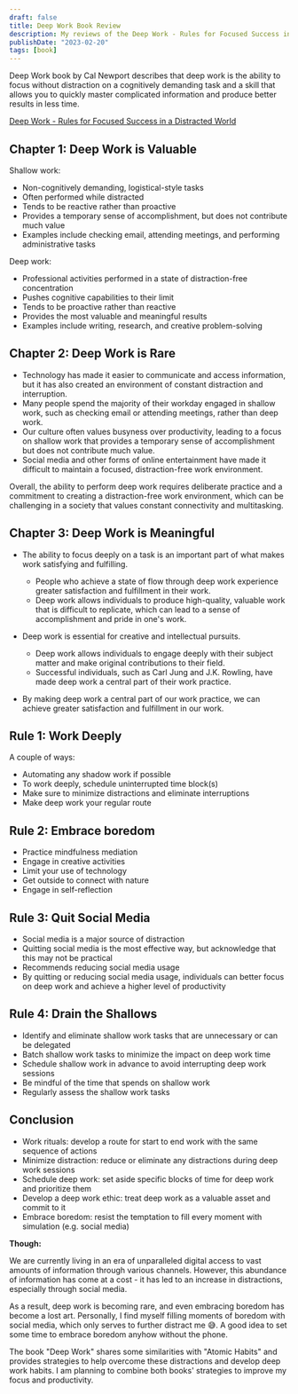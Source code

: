 ```yaml
---
draft: false
title: Deep Work Book Review
description: My reviews of the Deep Work - Rules for Focused Success in a Distracted World book by Cal Newport
publishDate: "2023-02-20"
tags: [book]
---
```


Deep Work book by Cal Newport describes that deep work is the ability to focus without distraction on a cognitively demanding task and a skill that allows you to quickly master complicated information and produce better results in less time.

[Deep Work - Rules for Focused Success in a Distracted World](https://www.calnewport.com/books/deep-work/)

## Chapter 1: Deep Work is Valuable

Shallow work:

- Non-cognitively demanding, logistical-style tasks
- Often performed while distracted
- Tends to be reactive rather than proactive
- Provides a temporary sense of accomplishment, but does not contribute much value
- Examples include checking email, attending meetings, and performing administrative tasks

Deep work:

- Professional activities performed in a state of distraction-free concentration
- Pushes cognitive capabilities to their limit
- Tends to be proactive rather than reactive
- Provides the most valuable and meaningful results
- Examples include writing, research, and creative problem-solving

## Chapter 2: Deep Work is Rare

- Technology has made it easier to communicate and access information, but it has also created an environment of constant distraction and interruption.
- Many people spend the majority of their workday engaged in shallow work, such as checking email or attending meetings, rather than deep work.
- Our culture often values busyness over productivity, leading to a focus on shallow work that provides a temporary sense of accomplishment but does not contribute much value.
- Social media and other forms of online entertainment have made it difficult to maintain a focused, distraction-free work environment.

Overall, the ability to perform deep work requires deliberate practice and a commitment to creating a distraction-free work environment, which can be challenging in a society that values constant connectivity and multitasking.

## Chapter 3: Deep Work is Meaningful

- The ability to focus deeply on a task is an important part of what makes work satisfying and fulfilling.

  - People who achieve a state of flow through deep work experience greater satisfaction and fulfillment in their work.
  - Deep work allows individuals to produce high-quality, valuable work that is difficult to replicate, which can lead to a sense of accomplishment and pride in one's work.

- Deep work is essential for creative and intellectual pursuits.

  - Deep work allows individuals to engage deeply with their subject matter and make original contributions to their field.
  - Successful individuals, such as Carl Jung and J.K. Rowling, have made deep work a central part of their work practice.

- By making deep work a central part of our work practice, we can achieve greater satisfaction and fulfillment in our work.

## Rule 1: Work Deeply

A couple of ways:

- Automating any shadow work if possible
- To work deeply, schedule uninterrupted time block(s)
- Make sure to minimize distractions and eliminate interruptions
- Make deep work your regular route

## Rule 2: Embrace boredom

- Practice mindfulness mediation
- Engage in creative activities
- Limit your use of technology
- Get outside to connect with nature
- Engage in self-reflection

## Rule 3: Quit Social Media

- Social media is a major source of distraction
- Quitting social media is the most effective way, but acknowledge that this may not be practical
- Recommends reducing social media usage
- By quitting or reducing social media usage, individuals can better focus on deep work and achieve a higher level of productivity

## Rule 4: Drain the Shallows

- Identify and eliminate shallow work tasks that are unnecessary or can be delegated
- Batch shallow work tasks to minimize the impact on deep work time
- Schedule shallow work in advance to avoid interrupting deep work sessions
- Be mindful of the time that spends on shallow work
- Regularly assess the shallow work tasks

## Conclusion

- Work rituals: develop a route for start to end work with the same sequence of actions
- Minimize distraction: reduce or eliminate any distractions during deep work sessions
- Schedule deep work: set aside specific blocks of time for deep work and prioritize them
- Develop a deep work ethic: treat deep work as a valuable asset and commit to it
- Embrace boredom: resist the temptation to fill every moment with simulation (e.g. social media)

**Though:**

We are currently living in an era of unparalleled digital access to vast amounts of information through various channels. However, this abundance of information has come at a cost - it has led to an increase in distractions, especially through social media.

As a result, deep work is becoming rare, and even embracing boredom has become a lost art. Personally, I find myself filling moments of boredom with social media, which only serves to further distract me 😅. A good idea to set some time to embrace boredom anyhow without the phone.

The book "Deep Work" shares some similarities with "Atomic Habits" and provides strategies to help overcome these distractions and develop deep work habits. I am planning to combine both books' strategies to improve my focus and productivity.
